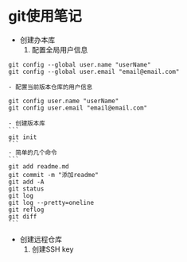 # git使用笔记　　
- 创建办本库
    1.  配置全局用户信息
```
git config --global user.name "userName"
git config --global user.email "email@email.com"
```
    - 配置当前版本仓库的用户信息
```
git config user.name "userName"
git config user.email "email@email.com"
```
    - 创建版本库  
    ```
    git init
    ```
    - 简单的几个命令
    ```
    git add readme.md
    git commit -m "添加readme"
    git add -A
    git status
    git log
    git log --pretty=oneline
    git reflog
    git diff
    ```
- 创建远程仓库
    1. 创建SSH key
